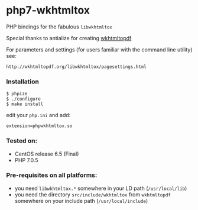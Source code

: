 # php7-wkhtmltox
PHP bindings for the fabulous `libwkhtmltox`

Special thanks to antialize for creating [wkhtmltopdf](http://wkhtmltopdf.org)

For parameters and settings (for users familiar with the command line utility) see:

    http://wkhtmltopdf.org/libwkhtmltox/pagesettings.html

### Installation

    $ phpize
    $ ./configure
    $ make install

edit your `php.ini` and add:

    extension=phpwkhtmltox.so

### Tested on:

 * CentOS release 6.5 (Final)
 * PHP 7.0.5

### Pre-requisites on all platforms:

 * you need `libwkhtmltox.*` somewhere in your LD path (`/usr/local/lib`)
 * you need the directory `src/include/wkhtmltox` from `wkhtmltopdf` somewhere on your include path (`/usr/local/include`)
